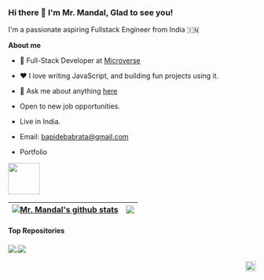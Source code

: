 ### Hi there 👋 I'm Mr. Mandal, Glad to see you!

I'm a passionate aspiring Fullstack Engineer from India 🇮🇳

**About me**

- 💼 Full-Stack Developer at [Microverse](http://microverse.com/)

- ❤️ I love writing JavaScript, and building fun projects using it.

- 💬 Ask me about anything [here](https://github.com/NayanKaran/NayanKaran/issues)
- Open to new job opportunities.
- Live in India.
- Email: bapidebabrata@gmail.com
- Portfolio

<code><img height="64px" src="https://user-images.githubusercontent.com/33381784/172000036-3115d052-470e-4126-859b-f287369578b2.png"></code>

| <a href="https://github.com/anuraghazra/github-readme-stats"><img align="center" src="https://github-readme-stats.vercel.app/api?username=NayanKaran&show_icons=true&include_all_commits=true&theme=buefy&hide_border=true" alt="Mr. Mandal's github stats" /></a> | <a href="https://github.com/anuraghazra/github-readme-stats"><img align="center" src="https://github-readme-stats.vercel.app/api/top-langs/?username=NayanKaran&layout=compact&theme=buefy&hide_border=true" /></a> |
| ------------- | ------------- |

#### Top Repositories


<a href="https://github.com/NayanKaran/To-do-list">
  <img align="center" src="https://github-readme-stats.vercel.app/api/pin/?username=NayanKaran&repo=To-do-list&theme=buefy" />
</a>
<a href="https://github.com/NayanKaran/Portfolio">
  <img align="center" src="https://github-readme-stats.vercel.app/api/pin/?username=NayanKaran&repo=Portfolio&theme=buefy" />
</a>

<br />
<br />

<a href="https://twitter.com/bapidebabrata">
  <img align="right" alt="Mr. Mandal | Twitter" width="21px" src="https://raw.githubusercontent.com/anuraghazra/anuraghazra/master/assets/twitter.svg" />
</a>
